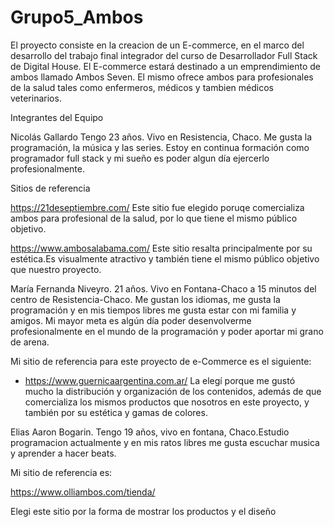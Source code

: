 # Grupo5_Ambos
El proyecto consiste en la creacion de un E-commerce, en el marco del desarrollo del trabajo final integrador del curso de Desarrollador Full Stack de Digital House. 
El E-commerce estará destinado a un emprendimiento de ambos llamado Ambos Seven. El mismo ofrece ambos para profesionales de la salud tales como enfermeros, médicos y tambien médicos veterinarios.

Integrantes del Equipo

Nicolás Gallardo
Tengo 23 años. Vivo en Resistencia, Chaco. Me gusta la programación, la música y las series. Estoy en continua formación como programador full stack y mi sueño es poder algun día ejercerlo profesionalmente.


Sitios de referencia

https://21deseptiembre.com/
Este sitio fue elegido poruqe comercializa ambos para profesional de la salud, por lo que tiene el mismo público objetivo.

https://www.ambosalabama.com/ 
Este sitio resalta principalmente por su estética.Es visualmente atractivo y también tiene el mismo público objetivo que nuestro proyecto. 


María Fernanda Niveyro. 21 años. Vivo en Fontana-Chaco a 15 minutos del centro de Resistencia-Chaco. Me gustan los idiomas, me gusta la programación y en mis tiempos libres me gusta estar con mi familia y amigos. Mi mayor meta es algún día poder desenvolverme profesionalmente en el mundo de la programación y poder aportar mi grano de arena.


Mi sitio de referencia para este proyecto de e-Commerce es el siguiente:

- https://www.guernicaargentina.com.ar/ La elegí porque me gustó mucho la distribución y organización de los contenidos, además de que comercializa los mismos productos que nosotros en este proyecto, y también por su estética y gamas de colores.




Elias Aaron Bogarin. Tengo 19 años, vivo en fontana, Chaco.Estudio programacion actualmente y en mis ratos libres me gusta escuchar musica y aprender a hacer beats.

Mi sitio de referencia es:

https://www.olliambos.com/tienda/

Elegi este sitio por la forma de mostrar los productos y el diseño
